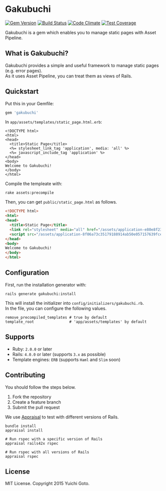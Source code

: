 # Gakubuchi

[![Gem Version](https://badge.fury.io/rb/gakubuchi.svg)](http://badge.fury.io/rb/gakubuchi)
[![Build Status](https://travis-ci.org/yasaichi/gakubuchi.svg?branch=master)](https://travis-ci.org/yasaichi/gakubuchi)
[![Code Climate](https://codeclimate.com/github/yasaichi/gakubuchi/badges/gpa.svg)](https://codeclimate.com/github/yasaichi/gakubuchi)
[![Test Coverage](https://codeclimate.com/github/yasaichi/gakubuchi/badges/coverage.svg)](https://codeclimate.com/github/yasaichi/gakubuchi/coverage)

Gakubuchi is a gem which enables you to manage static pages with Asset Pipeline.

## What is Gakubuchi?

Gakubuchi provides a simple and useful framework to manage static pages (e.g. error pages).  
As it uses Asset Pipeline, you can treat them as views of Rails.

## Quickstart
Put this in your Gemfile:

```ruby
gem 'gakubuchi'
```

In `app/assets/templates/static_page.html.erb`:

```erb
<!DOCTYPE html>
<html>
<head>
  <title>Static Page</title>
  <%= stylesheet_link_tag 'application', media: 'all' %>
  <%= javascript_include_tag 'application' %>
</head>
<body>
Welcome to Gakubuchi!
</body>
</html>
```

Compile the templeate with:

```shell
rake assets:precompile
```

Then, you can get `public/static_page.html` as follows.

```html
<!DOCTYPE html>
<html>
<head>
  <title>Static Page</title>
  <link rel="stylesheet" media="all" href="/assets/application-e80e8f2318043e8af94dddc2adad5a4f09739a8ebb323b3ab31cd71d45fd9113.css" />
  <script src="/assets/application-8f06a73c35179188914ab50e057157639fce1401c1cdca640ac9cec33746fc5b.js"></script>
</head>
<body>
Welcome to Gakubuchi!
</body>
</html>
```

## Configuration
First, run the installation generator with:

```shell
rails generate gakubuchi:install
```

This will install the initializer into `config/initializers/gakubuchi.rb`.  
In the file, you can configure the following values.

```
remove_precompiled_templates # true by default
template_root                # 'app/assets/templates' by default
```

## Supports
* Ruby: `2.0.0` or later
* Rails: `4.0.0` or later (supports `3.x` as possible) 
* Template engines: `ERB` (supports `Haml` and `Slim` soon) 

## Contributing
You should follow the steps below.

1. Fork the repository
2. Create a feature branch
3. Submit the pull request

We use [Appraisal](https://github.com/thoughtbot/appraisal) to test with different versions of Rails.  

```shell
bundle install
appraisal install

# Run rspec with a specific version of Rails
appraisal rails42x rspec

# Run rspec with all versions of Rails
appraisal rspec
```

## License

MIT License. Copyright 2015 Yuichi Goto.
